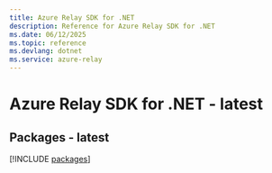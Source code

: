 ```yaml
---
title: Azure Relay SDK for .NET
description: Reference for Azure Relay SDK for .NET
ms.date: 06/12/2025
ms.topic: reference
ms.devlang: dotnet
ms.service: azure-relay
---
```

# Azure Relay SDK for .NET - latest
## Packages - latest
[!INCLUDE [packages](relay-index.md)]